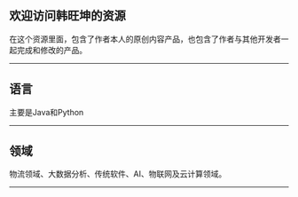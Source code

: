 ## 欢迎访问韩旺坤的资源
在这个资源里面，包含了作者本人的原创内容产品，也包含了作者与其他开发者一起完成和修改的产品。

----------


## 语言
主要是Java和Python

----------


## 领域
物流领域、大数据分析、传统软件、AI、物联网及云计算领域。

----------
